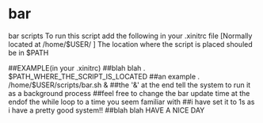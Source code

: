 # bar
bar scripts
To run this script add the following in your .xinitrc file [Normally located at /home/$USER/ ]
The location where the script is placed shouled be in $PATH

##EXAMPLE(in your .xinitrc)
##blah blah
. $PATH_WHERE_THE_SCRIPT_IS_LOCATED
##an example
. /home/$USER/scripts/bar.sh &
##the '&' at the end tell the system to run it as a background process
##feel free to change the bar update time at the endof the while loop to a time you seem familiar with
##i have set it to 1s as i have a pretty good system!!
##blah blah
HAVE A NICE DAY
